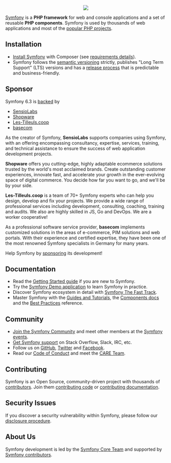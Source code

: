 <p align="center"><a href="https://symfony.com" target="_blank">
    <img src="https://symfony.com/logos/symfony_black_02.svg">
</a></p> 

[Symfony][1] is a **PHP framework** for web and console applications and a set
of reusable **PHP components**. Symfony is used by thousands of web
applications and most of the [popular PHP projects][2].

Installation
------------

* [Install Symfony][4] with Composer (see [requirements details][3]).
* Symfony follows the [semantic versioning][5] strictly, publishes "Long Term
  Support" (LTS) versions and has a [release process][6] that is predictable and
  business-friendly.

Sponsor
-------

Symfony 6.3 is [backed][27] by
- [SensioLabs][28]
- [Shopware][29]
- [Les-Tilleuls.coop][30]
- [basecom][31]

As the creator of Symfony, **SensioLabs** supports companies using Symfony,
with an offering encompassing consultancy, expertise, services, training, and
technical assistance to ensure the success of web application development projects.

**Shopware** offers you cutting-edge, highly adaptable ecommerce solutions trusted
by the world's most acclaimed brands. Create outstanding customer experiences,
innovate fast, and accelerate your growth in the ever-evolving space of digital
commerce. You decide how far you want to go, and we'll be by your side.

**Les-Tilleuls.coop** is a team of 70+ Symfony experts who can help you design,
develop and fix your projects. We provide a wide range of professional services
including development, consulting, coaching, training and audits. We also are
highly skilled in JS, Go and DevOps. We are a worker cooperative!

As a professional software service provider, **basecom** implements customized
solutions in the areas of e-commerce, PIM solutions and web portals. With their
experience and certified expertise, they have been one of the most renowned
Symfony specialists in Germany for many years.

Help Symfony by [sponsoring][32] its development!

Documentation
-------------

* Read the [Getting Started guide][7] if you are new to Symfony.
* Try the [Symfony Demo application][23] to learn Symfony in practice.
* Discover Symfony ecosystem in detail with [Symfony The Fast Track][26].
* Master Symfony with the [Guides and Tutorials][8], the [Components docs][9]
  and the [Best Practices][10] reference.

Community
---------

* [Join the Symfony Community][11] and meet other members at the [Symfony events][12].
* [Get Symfony support][13] on Stack Overflow, Slack, IRC, etc.
* Follow us on [GitHub][14], [Twitter][15] and [Facebook][16].
* Read our [Code of Conduct][24] and meet the [CARE Team][25].

Contributing
------------

Symfony is an Open Source, community-driven project with thousands of
[contributors][19]. Join them [contributing code][17] or [contributing documentation][18].

Security Issues
---------------

If you discover a security vulnerability within Symfony, please follow our
[disclosure procedure][20].

About Us
--------

Symfony development is led by the [Symfony Core Team][22]
and supported by [Symfony contributors][19].

[1]: https://symfony.com
[2]: https://symfony.com/projects
[3]: https://symfony.com/doc/current/reference/requirements.html
[4]: https://symfony.com/doc/current/setup.html
[5]: https://semver.org
[6]: https://symfony.com/doc/current/contributing/community/releases.html
[7]: https://symfony.com/doc/current/page_creation.html
[8]: https://symfony.com/doc/current/index.html
[9]: https://symfony.com/doc/current/components/index.html
[10]: https://symfony.com/doc/current/best_practices/index.html
[11]: https://symfony.com/community
[12]: https://symfony.com/events/
[13]: https://symfony.com/support
[14]: https://github.com/symfony
[15]: https://twitter.com/symfony
[16]: https://www.facebook.com/SymfonyFramework/
[17]: https://symfony.com/doc/current/contributing/code/index.html
[18]: https://symfony.com/doc/current/contributing/documentation/index.html
[19]: https://symfony.com/contributors
[20]: https://symfony.com/security
[22]: https://symfony.com/doc/current/contributing/code/core_team.html
[23]: https://github.com/symfony/symfony-demo
[24]: https://symfony.com/coc
[25]: https://symfony.com/doc/current/contributing/code_of_conduct/care_team.html
[26]: https://symfony.com/book
[27]: https://symfony.com/backers
[28]: https://sensiolabs.com
[29]: https://www.shopware.com
[30]: https://les-tilleuls.coop
[31]: https://basecom.de
[32]: https://symfony.com/sponsor
